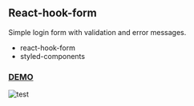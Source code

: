 ## React-hook-form
Simple login form with validation and error messages.
- react-hook-form
- styled-components
### [DEMO](https://app.netlify.com/sites/dainty-cannoli-3abe4c/deploys)
![test](https://user-images.githubusercontent.com/89069692/172541993-94443385-fe9e-47d7-8849-36b1a786a6b2.png)
